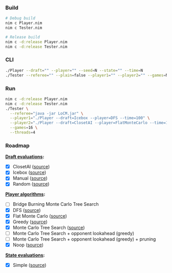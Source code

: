 ### Build

```sh
# Debug build
nim c Player.nim
nim c Tester.nim

# Release build
nim c -d:release Player.nim
nim c -d:release Tester.nim
```

### CLI

```sh
./Player --draft="" --player="" --seed=N --state="" --time=N
./Tester --referee="" --plain=false --player1="" --player2="" --games=N --threads=N --replays=false
```

### Run

```sh
nim c -d:release Player.nim
nim c -d:release Tester.nim
./Tester \
  --referee="java -jar LoCM.jar" \
  --player1="./Player --draft=Icebox --player=DFS --time=100" \
  --player2="./Player --draft=ClosetAI --player=FlatMonteCarlo --time=150" \
  --games=16 \
  --threads=4
```

### Roadmap

**[Draft evaluations](Research/DraftEvaluations):**

* [x] ClosetAI ([source](Research/DraftEvaluations/ClosetAI.nim))
* [x] Icebox ([source](Research/DraftEvaluations/Icebox.nim))
* [x] Manual ([source](Research/DraftEvaluations/Manual.nim))
* [x] Random ([source](Research/DraftEvaluations/Random.nim))

**[Player algorithms](Research/PlayerAlgorithms):**

* [ ] Bridge Burning Monte Carlo Tree Search
* [x] DFS ([source](Research/PlayerAlgorithms/DFS.nim))
* [x] Flat Monte Carlo ([source](Research/PlayerAlgorithms/FlatMonteCarlo.nim))
* [x] Greedy ([source](Research/PlayerAlgorithms/Greedy.nim))
* [x] Monte Carlo Tree Search ([source](Research/PlayerAlgorithms/MonteCarloTreeSearch.nim))
* [ ] Monte Carlo Tree Search + opponent lookahead (greedy)
* [ ] Monte Carlo Tree Search + opponent lookahead (greedy) + pruning
* [x] Noop ([source](Research/PlayerAlgorithms/Noop.nim))

**[State evaluations](Research/StateEvaluations):**

* [x] Simple ([source](Research/StateEvaluations/Simple.nim))
